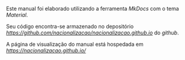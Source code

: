 Este manual foi elaborado utilizando a ferramenta _MkDocs_ com o tema _Material_.

Seu código encontra-se armazenado no depositório _https://github.com/nacionalizacao/nacionalizacao.github.io_ do _github_. 

A página de visualização do manual está hospedada em _https://nacionalizacao.github.io/_